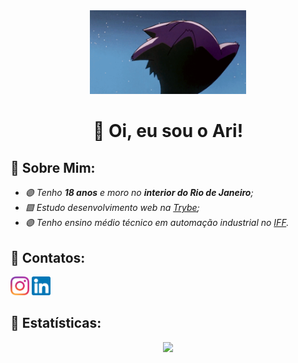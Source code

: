 <div align="center">
<img src="Imagens/gengar.gif" width="250px">
<h1>🍇 Oi, eu sou o Ari!</h1>
</div>

<h2>🧃 Sobre Mim:</h2>

<ul>
    <em>
<li> 🟣 Tenho <strong>18 anos</strong> e moro no <strong>interior do Rio de Janeiro</strong>; </li>

<li> 🟪 Estudo desenvolvimento web na <a href="https://www.betrybe.com/" target="_Blank">Trybe</a>; </li>

<li> 🟣 Tenho ensino médio técnico em automação industrial no <a href="https://portal1.iff.edu.br/nossos-campi/santo-antonio-de-padua" target="_Blank">IFF</a>. </li>
    </em>
</ul>

<h2>🧃 Contatos:</h2>

<p align="left">
    <a href="https://www.instagram.com/arineto3/" target="_Blank"> <img src="Imagens/LogoInstagram.png" width="30px"><a>
    <a href="https://www.linkedin.com/in/arisalesneto/" target="_Blank"> <img src="Imagens/LogoLinkedin.png" width="30px"><a>
</p>

<h2>🧃 Estatísticas:</h2>

<div align="center">
  <a href="https://github.com/AriSales">
  <img height="185em" src="https://github-readme-stats.vercel.app/api?username=AriSales&show_icons=true&theme=shades-of-purple&include_all_commits=true&count_private=true"/>
</div>
